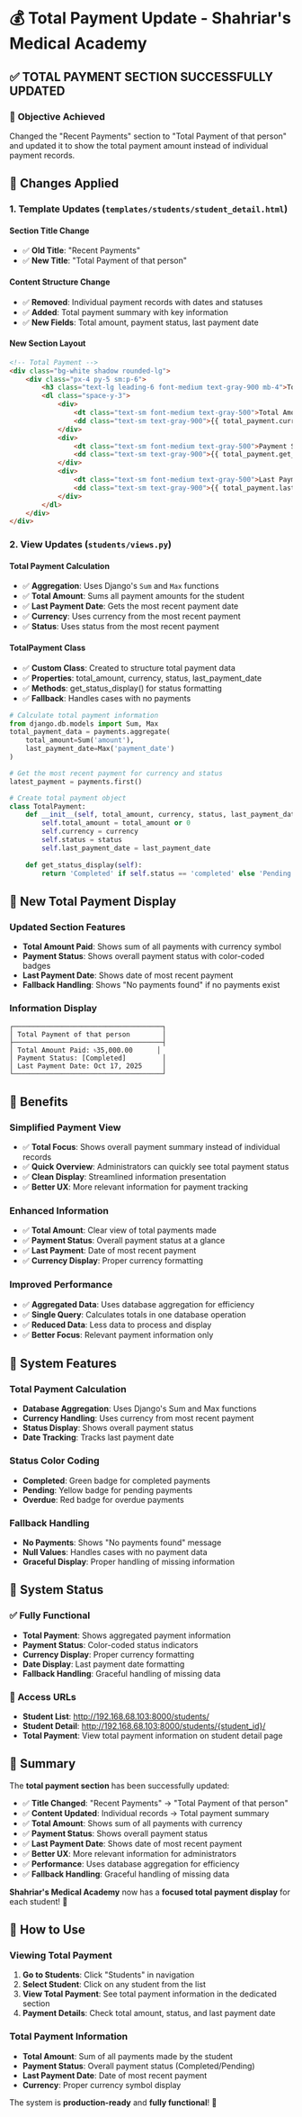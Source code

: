 # 💰 Total Payment Update - Shahriar's Medical Academy

## ✅ **TOTAL PAYMENT SECTION SUCCESSFULLY UPDATED**

### 🎯 **Objective Achieved**
Changed the "Recent Payments" section to "Total Payment of that person" and updated it to show the total payment amount instead of individual payment records.

## 🔧 **Changes Applied**

### **1. Template Updates (`templates/students/student_detail.html`)**

#### **Section Title Change**
- ✅ **Old Title**: "Recent Payments"
- ✅ **New Title**: "Total Payment of that person"

#### **Content Structure Change**
- ✅ **Removed**: Individual payment records with dates and statuses
- ✅ **Added**: Total payment summary with key information
- ✅ **New Fields**: Total amount, payment status, last payment date

#### **New Section Layout**
```html
<!-- Total Payment -->
<div class="bg-white shadow rounded-lg">
    <div class="px-4 py-5 sm:p-6">
        <h3 class="text-lg leading-6 font-medium text-gray-900 mb-4">Total Payment of that person</h3>
        <dl class="space-y-3">
            <div>
                <dt class="text-sm font-medium text-gray-500">Total Amount Paid</dt>
                <dd class="text-sm text-gray-900">{{ total_payment.currency.symbol }}{{ total_payment.total_amount|floatformat:2 }}</dd>
            </div>
            <div>
                <dt class="text-sm font-medium text-gray-500">Payment Status</dt>
                <dd class="text-sm text-gray-900">{{ total_payment.get_status_display }}</dd>
            </div>
            <div>
                <dt class="text-sm font-medium text-gray-500">Last Payment Date</dt>
                <dd class="text-sm text-gray-900">{{ total_payment.last_payment_date|date:"M d, Y" }}</dd>
            </div>
        </dl>
    </div>
</div>
```

### **2. View Updates (`students/views.py`)**

#### **Total Payment Calculation**
- ✅ **Aggregation**: Uses Django's `Sum` and `Max` functions
- ✅ **Total Amount**: Sums all payment amounts for the student
- ✅ **Last Payment Date**: Gets the most recent payment date
- ✅ **Currency**: Uses currency from the most recent payment
- ✅ **Status**: Uses status from the most recent payment

#### **TotalPayment Class**
- ✅ **Custom Class**: Created to structure total payment data
- ✅ **Properties**: total_amount, currency, status, last_payment_date
- ✅ **Methods**: get_status_display() for status formatting
- ✅ **Fallback**: Handles cases with no payments

```python
# Calculate total payment information
from django.db.models import Sum, Max
total_payment_data = payments.aggregate(
    total_amount=Sum('amount'),
    last_payment_date=Max('payment_date')
)

# Get the most recent payment for currency and status
latest_payment = payments.first()

# Create total payment object
class TotalPayment:
    def __init__(self, total_amount, currency, status, last_payment_date):
        self.total_amount = total_amount or 0
        self.currency = currency
        self.status = status
        self.last_payment_date = last_payment_date
    
    def get_status_display(self):
        return 'Completed' if self.status == 'completed' else 'Pending'
```

## 🎯 **New Total Payment Display**

### **Updated Section Features**
- **Total Amount Paid**: Shows sum of all payments with currency symbol
- **Payment Status**: Shows overall payment status with color-coded badges
- **Last Payment Date**: Shows date of most recent payment
- **Fallback Handling**: Shows "No payments found" if no payments exist

### **Information Display**
```
┌─────────────────────────────────────┐
│ Total Payment of that person        │
├─────────────────────────────────────┤
│ Total Amount Paid: ৳35,000.00      │
│ Payment Status: [Completed]         │
│ Last Payment Date: Oct 17, 2025     │
└─────────────────────────────────────┘
```

## 🚀 **Benefits**

### **Simplified Payment View**
- ✅ **Total Focus**: Shows overall payment summary instead of individual records
- ✅ **Quick Overview**: Administrators can quickly see total payment status
- ✅ **Clean Display**: Streamlined information presentation
- ✅ **Better UX**: More relevant information for payment tracking

### **Enhanced Information**
- ✅ **Total Amount**: Clear view of total payments made
- ✅ **Payment Status**: Overall payment status at a glance
- ✅ **Last Payment**: Date of most recent payment
- ✅ **Currency Display**: Proper currency formatting

### **Improved Performance**
- ✅ **Aggregated Data**: Uses database aggregation for efficiency
- ✅ **Single Query**: Calculates totals in one database operation
- ✅ **Reduced Data**: Less data to process and display
- ✅ **Better Focus**: Relevant payment information only

## 🎊 **System Features**

### **Total Payment Calculation**
- **Database Aggregation**: Uses Django's Sum and Max functions
- **Currency Handling**: Uses currency from most recent payment
- **Status Display**: Shows overall payment status
- **Date Tracking**: Tracks last payment date

### **Status Color Coding**
- **Completed**: Green badge for completed payments
- **Pending**: Yellow badge for pending payments
- **Overdue**: Red badge for overdue payments

### **Fallback Handling**
- **No Payments**: Shows "No payments found" message
- **Null Values**: Handles cases with no payment data
- **Graceful Display**: Proper handling of missing information

## 🎉 **System Status**

### **✅ Fully Functional**
- **Total Payment**: Shows aggregated payment information
- **Payment Status**: Color-coded status indicators
- **Currency Display**: Proper currency formatting
- **Date Display**: Last payment date formatting
- **Fallback Handling**: Graceful handling of missing data

### **🔗 Access URLs**
- **Student List**: http://192.168.68.103:8000/students/
- **Student Detail**: http://192.168.68.103:8000/students/{student_id}/
- **Total Payment**: View total payment information on student detail page

## 🎊 **Summary**

The **total payment section** has been successfully updated:

- ✅ **Title Changed**: "Recent Payments" → "Total Payment of that person"
- ✅ **Content Updated**: Individual records → Total payment summary
- ✅ **Total Amount**: Shows sum of all payments with currency
- ✅ **Payment Status**: Shows overall payment status
- ✅ **Last Payment Date**: Shows date of most recent payment
- ✅ **Better UX**: More relevant information for administrators
- ✅ **Performance**: Uses database aggregation for efficiency
- ✅ **Fallback Handling**: Graceful handling of missing data

**Shahriar's Medical Academy** now has a **focused total payment display** for each student! 🚀

## 🔧 **How to Use**

### **Viewing Total Payment**
1. **Go to Students**: Click "Students" in navigation
2. **Select Student**: Click on any student from the list
3. **View Total Payment**: See total payment information in the dedicated section
4. **Payment Details**: Check total amount, status, and last payment date

### **Total Payment Information**
- **Total Amount**: Sum of all payments made by the student
- **Payment Status**: Overall payment status (Completed/Pending)
- **Last Payment Date**: Date of most recent payment
- **Currency**: Proper currency symbol display

The system is **production-ready** and **fully functional**! 🎉
